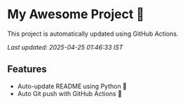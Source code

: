 # My Awesome Project 🚀

This project is automatically updated using GitHub Actions.

_Last updated: 2025-04-25 01:46:33 IST_

## Features
- Auto-update README using Python 🐍
- Auto Git push with GitHub Actions 🤖
